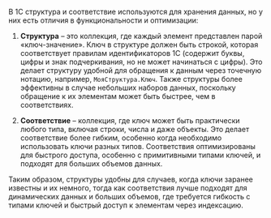 В 1С структура и соответствие используются для хранения данных, но у них есть отличия в функциональности и оптимизации:

1. **Структура** – это коллекция, где каждый элемент представлен парой «ключ-значение». Ключ в структуре должен быть строкой, которая соответствует правилам идентификаторов 1С (содержит буквы, цифры и знак подчеркивания, но не может начинаться с цифры). Это делает структуру удобной для обращения к данным через точечную нотацию, например, `МояСтруктура.Ключ`. Также структуры более эффективны в случае небольших наборов данных, поскольку обращение к их элементам может быть быстрее, чем в соответствиях.
    
2. **Соответствие** – коллекция, где ключ может быть практически любого типа, включая строки, числа и даже объекты. Это делает соответствие более гибким, особенно когда необходимо использовать ключи разных типов. Соответствия оптимизированы для быстрого доступа, особенно с примитивными типами ключей, и подходят для больших объемов данных.
    

Таким образом, структуры удобны для случаев, когда ключи заранее известны и их немного, тогда как соответствия лучше подходят для динамических данных и больших объемов, где требуется гибкость с типами ключей и быстрый доступ к элементам через индексацию.
